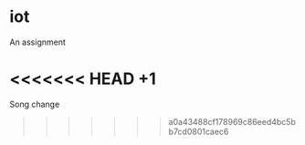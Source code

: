 # iot

An assignment

<<<<<<< HEAD
+1
=======
Song change
>>>>>>> a0a43488cf178969c86eed4bc5bb7cd0801caec6
